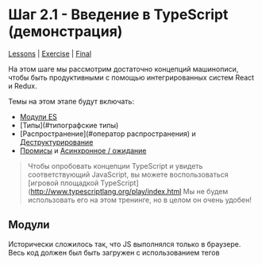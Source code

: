 # Шаг 2.1 - Введение в TypeScript (демонстрация)

[Lessons](../../) | [Exercise](../exercise/) | [Final](../final/)

На этом шаге мы рассмотрим достаточно концепций машинописи, чтобы быть продуктивными с помощью интегрированных систем React и Redux.

Темы на этом этапе будут включать:

- [Модули ES](#модули)
- [Типы](#типографские типы)
- [Распространение](#оператор распространения) и [Деструктурирование](#деструктурирование)
- [Промисы](#промисы) и [Асинхронное / ожидание](#асинхронное--ожидание)

> Чтобы опробовать концепции  TypeScript и увидеть соответствующий JavaScript, вы можете воспользоваться [игровой площадкой TypeScript](http://www.typescriptlang.org/play/index.html Мы не будем использовать его на этом тренинге, но в целом он очень удобен!

## Модули

Исторически сложилось так, что JS выполнялся только в браузере. Весь код должен был быть загружен с использованием тегов<script>. С введением node.js, сообществу JS требовался способ масштабирования, выходящий за рамки только отдельных файлов сценариев. Другие языки поддерживают понятие модулей, поэтому различные группы начали разрабатывать стандарты модульности для JS.

Наиболее важными из них, о которых следует знать, являются:

- **commonjs** - Node.js стандарт для поддержки модулей
- синхронная загрузка с использованием функции " require ()"
- `require()` может быть динамически вызван в ходе выполнения программы
- **ESM (модуль ECMAScript)** - поддержка на уровне языка
- статически анализируемый и синхронный
- динамическая и асинхронная поддержка с помощью функции " импорт ()", которая возвращает промис.

> Для получения дополнительной информации о моделях модульности и стандартах, разработанных с течением времени, см. [эту статью](https://medium.freecodecamp.org/javascript-modules-a-beginner-s-guide-783f7d7a5fcc). Вы все еще можете столкнуться с некоторыми более старыми шаблонами в устаревшем коде.

## Типы TypeScript

Ссылайтесь на [`demo/src/types`](./src/types/index.ts) для примеров некоторых типов, доступных в TS, которые приносят пользу разработчику React.

## Оператор распространения

Оператор распространения ` ... " обеспечивает быстрый способ клонирования и объединения объектов и массивов. Этот синтаксис часто встречается в реквизитах React и редукторах Redux.

С помощью **объектов**:

```ts
// Поверхностное копирование объекта
const cloned1 = { ...obj };

// Поверхностное копирование и добавление/перезапись ключа
const overridden1 = { ...obj, key: value };

// Поверхностное копирование нескольких объектов и добавление ключа
const cloned2 = { ...obj1, ...obj2, key: value };

// Используйте выражение для динамического вычисления ключа
const overridden = { ...object, [key + '-suffix']: value };
```

С **массивами**:

```ts
const copy1 = [...arr];
const copy2 = [...arr1, ...arr2];
const copyWithExtras = [123, ...arr, 'hello'];
```

Разбиение массива на позиционные аргументы функции:

```ts
function myFunc(a: number, b: number, c: number) {
  // ...
}
const arr = [1, 2, 3];
myFunc(...arr);
```

Spreading an object into props for a React component:

```jsx
const obj = { a: 1, b: 2, c: 3 };
// equivalent to:
// <MyComponent a={obj.a} b={obj.b} c={obj.c} />
const rendered = <MyComponent {...obj} />;
```

## Деструктурирование

Деструктурирование-это краткий способ извлечения свойств из объекта или массива:
```ts
const obj = { foo: 1, bar: 2 };
const { foo, bar } = obj;
// foo = 1, bar = 2

const arr = [1, 2];
const [foo, bar] = arr;
// foo = 1, bar = 2
```

Вы можете отделить элемент от остальной части объекта с помощью деструктурирования:

```ts
const obj = { a: 1, b: 2, c: 3, d: 4 };
const { a, ...rest } = obj;
// a = 1, rest = {b: 2, c: 3, d: 4}

const arr = [1, 2, 3];
const [foo, ...bar] = arr;
// foo = 1, bar = [2, 3]
```

## Промис

Промис-это объект, представляющий работу, которая будет выполнена позже, асинхронно. Промисы могут быть связаны по цепочке, что помогает при написании поддерживаемого асинхронного кода. (Как правило, устаревший асинхронный код использует обратные вызовы, чтобы позволить вызывающему абоненту контролировать, что делать после завершения задачи, что становится [очень трудным для чтения](http://callbackhell.com/).)

```ts
const aPromise = new Promise((resolve, reject) => {
  // do something async and call resolve() to let promise know it is done
  setTimeout(() => {
    // setTimeout will call this method after 1s, simulating async operation like network calls
    resolve();
  }, 1000);
});
```

Каждый экземпляр промиса предоставляет функцию " then ()`, которая может быть связана по цепочке. Он также предоставляет функцию " catch ()", которая перехватывает все исключения или вызовы " отклонить ()".:

```ts
// Promise.resolve() creates an already-resolved promise instance
const aPromise = Promise.resolve('hello world');

aPromise
  .then(result => {
    return makeAnotherPromise();
  })
  .then(result => {
    return makeYetAnotherPromise();
  })
  .catch(err => {
    console.error(err);
  });
```

> Для получения дополнительной информации см. [этот обзор промисов](https://developer.mozilla.org/en-US/docs/Web/JavaScript/Guide/Using_promises) или [это глубокое погружение](https://developers.google.com/web/fundamentals/primers/promises).
  
## Асинхронность / ожидание

**Асинхронность / Ожидание**-это функция на уровне языка для написания асинхронных функций, как если бы они были обычным синхронным кодом. Поддержка JS для этого построена поверх "Промиса" и в значительной степени вдохновлена синтаксисом асинхронности / ожидания [C#] (https://docs.microsoft.com/en-us/dotnet/csharp/programming-guide/concepts/async/). Асинхронная функция записывается следующим образом:

```ts
async function someFunctionAsync() {
  // Inside here, we can await on other async functions
  const result = await someOtherFunctionAsync();
  return result + ' hello';
}
```

Все функции, помеченные как "асинхронные", автоматически возвращают `Промис`. В предыдущем примере возвращалось " Промис<строка>", и его можно использовать следующим образом:
```ts
someFunctionAsync().then(result => {
  console.log(result);
});
```

> Для большей информации, смотреть [эту статью ](https://developer.mozilla.org/en-US/docs/Web/JavaScript/Reference/Statements/async_function).
